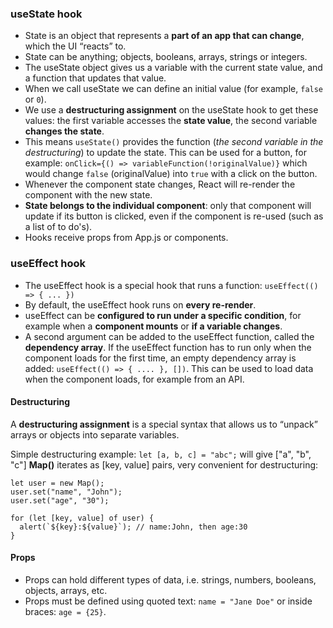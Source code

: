 ### useState hook
* State is an object that represents a **part of an app that can change**, which the UI “reacts” to.  
* State can be anything; objects, booleans, arrays, strings or integers.  
* The useState object gives us a variable with the current state value, and a function that updates that value.
* When we call useState we can define an initial value (for example, `false` or `0`).
* We use a **destructuring assignment** on the useState hook to get these values: the first variable accesses the **state value**, the second variable **changes the state**.
* This means `useState()` provides the function (*the second variable in the destructuring*) to update the state. This can be used for a button, for example: `onClick={() => variableFunction(!originalValue)}` which would change `false` (originalValue) into `true` with a click on the button.
* Whenever the component state changes, React will re-render the component with the new state.
* **State belongs to the individual component**: only that component will update if its button is clicked, even if the component is re-used (such as a list of to do's).
* Hooks receive props from App.js or components.

### useEffect hook
* The useEffect hook is a special hook that runs a function: `useEffect(() => { ... })`
* By default, the useEffect hook runs on **every re-render**.
* useEffect can be **configured to run under a specific condition**, for example when a **component mounts** or **if a variable changes**.
* A second argument can be added to the useEffect function, called the **dependency array**. If the useEffect function has to run only when the component loads for the first time, an empty dependency array is added: `useEffect(() => { .... }, [])`. This can be used to load data when the component loads, for example from an API.


#### Destructuring
A **destructuring assignment** is a special syntax that allows us to “unpack” arrays or objects into separate variables.   

Simple destructuring example: `let [a, b, c] = "abc";` will give ["a", "b", "c"]
**Map()** iterates as [key, value] pairs, very convenient for destructuring:  
```
let user = new Map();
user.set("name", "John");
user.set("age", "30");

for (let [key, value] of user) {
  alert(`${key}:${value}`); // name:John, then age:30
}
```  
#### Props
* Props can hold different types of data, i.e. strings, numbers, booleans, objects, arrays, etc.
* Props must be defined using quoted text: `name = "Jane Doe"` or inside braces: `age = {25}`.

